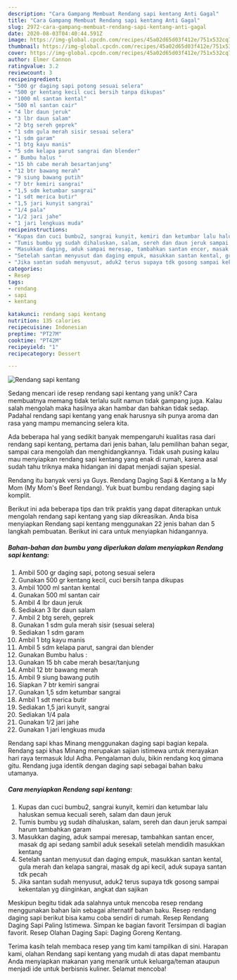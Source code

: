 ```yaml
---
description: "Cara Gampang Membuat Rendang sapi kentang Anti Gagal"
title: "Cara Gampang Membuat Rendang sapi kentang Anti Gagal"
slug: 2972-cara-gampang-membuat-rendang-sapi-kentang-anti-gagal
date: 2020-08-03T04:40:44.591Z
image: https://img-global.cpcdn.com/recipes/45a02d65d03f412e/751x532cq70/rendang-sapi-kentang-foto-resep-utama.jpg
thumbnail: https://img-global.cpcdn.com/recipes/45a02d65d03f412e/751x532cq70/rendang-sapi-kentang-foto-resep-utama.jpg
cover: https://img-global.cpcdn.com/recipes/45a02d65d03f412e/751x532cq70/rendang-sapi-kentang-foto-resep-utama.jpg
author: Elmer Cannon
ratingvalue: 3.2
reviewcount: 3
recipeingredient:
- "500 gr daging sapi potong sesuai selera"
- "500 gr kentang kecil cuci bersih tanpa dikupas"
- "1000 ml santan kental"
- "500 ml santan cair"
- "4 lbr daun jeruk"
- "3 lbr daun salam"
- "2 btg sereh geprek"
- "1 sdm gula merah sisir sesuai selera"
- "1 sdm garam"
- "1 btg kayu manis"
- "5 sdm kelapa parut sangrai dan blender"
- " Bumbu halus "
- "15 bh cabe merah besartanjung"
- "12 btr bawang merah"
- "9 siung bawang putih"
- "7 btr kemiri sangrai"
- "1,5 sdm ketumbar sangrai"
- "1 sdt merica butir"
- "1,5 jari kunyit sangrai"
- "1/4 pala"
- "1/2 jari jahe"
- "1 jari lengkuas muda"
recipeinstructions:
- "Kupas dan cuci bumbu2, sangrai kunyit, kemiri dan ketumbar lalu haluskan semua kecuali sereh, salam dan daun jeruk"
- "Tumis bumbu yg sudah dihaluskan, salam, sereh dan daun jeruk sampai harum tambahkan garam"
- "Masukkan daging, aduk sampai meresap, tambahkan santan encer, masak dg api sedang sambil aduk sesekali setelah mendidih masukkan kentang"
- "Setelah santan menyusut dan daging empuk, masukkan santan kental, gula merah dan kelapa sangrai, masak dg api kecil, aduk supaya santan tdk pecah"
- "Jika santan sudah menyusut, aduk2 terus supaya tdk gosong sampai kekentalan yg diinginkan, angkat dan sajikan"
categories:
- Resep
tags:
- rendang
- sapi
- kentang

katakunci: rendang sapi kentang 
nutrition: 135 calories
recipecuisine: Indonesian
preptime: "PT27M"
cooktime: "PT42M"
recipeyield: "1"
recipecategory: Dessert

---
```



![Rendang sapi kentang](https://img-global.cpcdn.com/recipes/45a02d65d03f412e/751x532cq70/rendang-sapi-kentang-foto-resep-utama.jpg)

Sedang mencari ide resep rendang sapi kentang yang unik? Cara membuatnya memang tidak terlalu sulit namun tidak gampang juga. Kalau salah mengolah maka hasilnya akan hambar dan bahkan tidak sedap. Padahal rendang sapi kentang yang enak harusnya sih punya aroma dan rasa yang mampu memancing selera kita.

Ada beberapa hal yang sedikit banyak mempengaruhi kualitas rasa dari rendang sapi kentang, pertama dari jenis bahan, lalu pemilihan bahan segar, sampai cara mengolah dan menghidangkannya. Tidak usah pusing kalau mau menyiapkan rendang sapi kentang yang enak di rumah, karena asal sudah tahu triknya maka hidangan ini dapat menjadi sajian spesial.

Rendang itu banyak versi ya Guys. Rendang Daging Sapi &amp; Kentang a la My Mom (My Mom&#39;s Beef Rendang). Yuk buat bumbu rendang daging sapi komplit.


Berikut ini ada beberapa tips dan trik praktis yang dapat diterapkan untuk mengolah rendang sapi kentang yang siap dikreasikan. Anda bisa menyiapkan Rendang sapi kentang menggunakan 22 jenis bahan dan 5 langkah pembuatan. Berikut ini cara untuk menyiapkan hidangannya.

<!--inarticleads1-->

##### Bahan-bahan dan bumbu yang diperlukan dalam menyiapkan Rendang sapi kentang:

1. Ambil 500 gr daging sapi, potong sesuai selera
1. Gunakan 500 gr kentang kecil, cuci bersih tanpa dikupas
1. Ambil 1000 ml santan kental
1. Gunakan 500 ml santan cair
1. Ambil 4 lbr daun jeruk
1. Sediakan 3 lbr daun salam
1. Ambil 2 btg sereh, geprek
1. Gunakan 1 sdm gula merah sisir (sesuai selera)
1. Sediakan 1 sdm garam
1. Ambil 1 btg kayu manis
1. Ambil 5 sdm kelapa parut, sangrai dan blender
1. Gunakan  Bumbu halus :
1. Gunakan 15 bh cabe merah besar/tanjung
1. Ambil 12 btr bawang merah
1. Ambil 9 siung bawang putih
1. Siapkan 7 btr kemiri sangrai
1. Gunakan 1,5 sdm ketumbar sangrai
1. Ambil 1 sdt merica butir
1. Sediakan 1,5 jari kunyit, sangrai
1. Sediakan 1/4 pala
1. Gunakan 1/2 jari jahe
1. Gunakan 1 jari lengkuas muda


Rendang sapi khas Minang menggunakan daging sapi bagian kepala. Rendang sapi khas Minang merupakan sajian istimewa untuk merayakan hari raya termasuk Idul Adha. Pengalaman dulu, bikin rendang koq gimana gitu. Rendang juga identik dengan daging sapi sebagai bahan baku utamanya. 

<!--inarticleads2-->

##### Cara menyiapkan Rendang sapi kentang:

1. Kupas dan cuci bumbu2, sangrai kunyit, kemiri dan ketumbar lalu haluskan semua kecuali sereh, salam dan daun jeruk
1. Tumis bumbu yg sudah dihaluskan, salam, sereh dan daun jeruk sampai harum tambahkan garam
1. Masukkan daging, aduk sampai meresap, tambahkan santan encer, masak dg api sedang sambil aduk sesekali setelah mendidih masukkan kentang
1. Setelah santan menyusut dan daging empuk, masukkan santan kental, gula merah dan kelapa sangrai, masak dg api kecil, aduk supaya santan tdk pecah
1. Jika santan sudah menyusut, aduk2 terus supaya tdk gosong sampai kekentalan yg diinginkan, angkat dan sajikan


Meskipun begitu tidak ada salahnya untuk mencoba resep rendang menggunakan bahan lain sebagai alternatif bahan baku. Resep rendang daging sapi berikut bisa kamu coba sendiri di rumah. Resep Rendang Daging Sapi Paling Istimewa. Simpan ke bagian favorit Tersimpan di bagian favorit. Resep Olahan Daging Sapi: Daging Goreng Kentang. 

Terima kasih telah membaca resep yang tim kami tampilkan di sini. Harapan kami, olahan Rendang sapi kentang yang mudah di atas dapat membantu Anda menyiapkan makanan yang menarik untuk keluarga/teman ataupun menjadi ide untuk berbisnis kuliner. Selamat mencoba!
